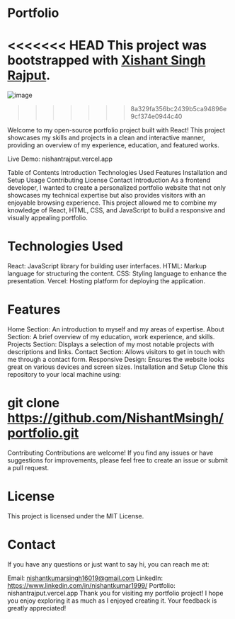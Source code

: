 # Portfolio

<<<<<<< HEAD
This project was bootstrapped with [Xishant Singh Rajput](https://github.com/facebook/create-react-app).
=======
![image](https://github.com/NishantMsingh/portfolio/assets/93445529/6a46cc33-f0c3-45aa-936c-2089e4599cda)
>>>>>>> 8a329fa356bc2439b5ca94896e9cf374e0944c40


Welcome to my open-source portfolio project built with React! This project showcases my skills and projects in a clean and interactive manner, providing an overview of my experience, education, and featured works.

Live Demo: nishantrajput.vercel.app


Table of Contents
Introduction
Technologies Used
Features
Installation and Setup
Usage
Contributing
License
Contact
Introduction
As a frontend developer, I wanted to create a personalized portfolio website that not only showcases my technical expertise but also provides visitors with an enjoyable browsing experience. This project allowed me to combine my knowledge of React, HTML, CSS, and JavaScript to build a responsive and visually appealing portfolio.

# Technologies Used
React: JavaScript library for building user interfaces.
HTML: Markup language for structuring the content.
CSS: Styling language to enhance the presentation.
Vercel: Hosting platform for deploying the application.
# Features
Home Section: An introduction to myself and my areas of expertise.
About Section: A brief overview of my education, work experience, and skills.
Projects Section: Displays a selection of my most notable projects with descriptions and links.
Contact Section: Allows visitors to get in touch with me through a contact form.
Responsive Design: Ensures the website looks great on various devices and screen sizes.
Installation and Setup
Clone this repository to your local machine using:


# git clone https://github.com/NishantMsingh/portfolio.git

Contributing
Contributions are welcome! If you find any issues or have suggestions for improvements, please feel free to create an issue or submit a pull request.

# License
This project is licensed under the MIT License.

# Contact
If you have any questions or just want to say hi, you can reach me at:

Email: nishantkumarsingh16019@gmail.com
LinkedIn: https://www.linkedin.com/in/nishantkumar1999/
Portfolio: nishantrajput.vercel.app
Thank you for visiting my portfolio project! I hope you enjoy exploring it as much as I enjoyed creating it. Your feedback is greatly appreciated!




